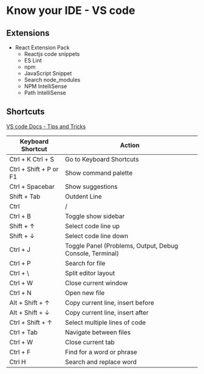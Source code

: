 # Know your IDE - VS code

## Extensions

* React Extension Pack
  * Reactjs code snippets
  * ES Lint
  * npm
  * JavaScript Snippet
  * Search node_modules
  * NPM IntelliSense
  * Path IntelliSense

## Shortcuts

[VS code Docs - Tips and Tricks](https://code.visualstudio.com/docs/getstarted/tips-and-tricks)

| Keyboard Shortcut  |   Action|
|--------------------|---------|
|Ctrl + K Ctrl + S|Go to Keyboard Shortcuts|
|Ctrl + Shift + P or F1|Show command palette|
|Ctrl  + Spacebar|Show suggestions|
|Shift + Tab|Outdent Line|
|Ctrl | /|Comment out current line|
|Ctrl + B|Toggle show sidebar|
|Shift + ↑|Select code line up|
|Shift + ↓|Select code line down|
|Ctrl + J|Toggle Panel (Problems, Output, Debug Console, Terminal)|
|Ctrl + P|Search for file|
|Ctrl + \ | Split editor layout|
|Ctrl + W|Close current window|
|Ctrl + N|Open new file|
|Alt + Shift + ↑|Copy current line, insert before|
|Alt + Shift + ↓|Copy current line, insert after|
|Ctrl + Shift + ↑|Select multiple lines of code|
|Ctrl + Tab|Navigate between files|
|Ctrl + W|Close current tab|
|Ctrl + F|Find for a word or phrase|
|Ctrl H|Search and replace word|
